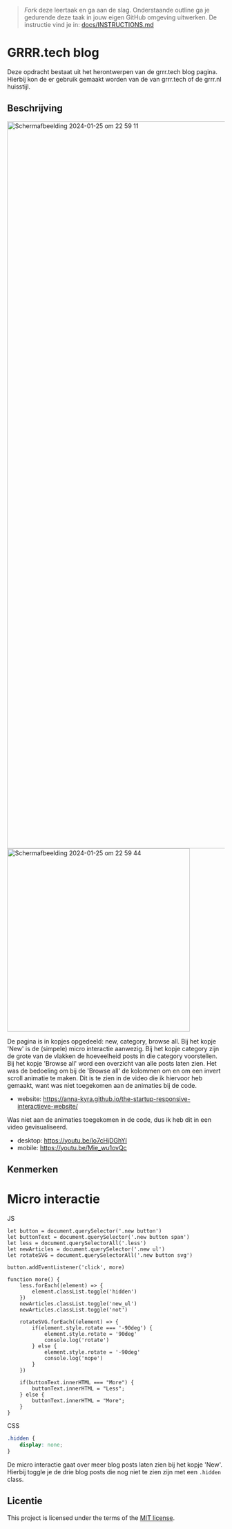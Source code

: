 > _Fork_ deze leertaak en ga aan de slag. Onderstaande outline ga je gedurende deze taak in jouw eigen GitHub omgeving uitwerken. De instructie vind je in: [docs/INSTRUCTIONS.md](docs/INSTRUCTIONS.md)

# GRRR.tech blog
<!-- Geef je project een titel en schrijf in één zin wat het is -->
Deze opdracht bestaat uit het herontwerpen van de grrr.tech blog pagina.
Hierbij kon de er gebruik gemaakt worden van de van grrr.tech of de grrr.nl huisstijl.

## Beschrijving
<!-- In de Beschrijving staat hoe je project er uit ziet, hoe het werkt en wat je er mee kan. -->
<!-- Voeg een mooie poster visual toe 📸 -->
<!-- Voeg een link toe naar Github Pages 🌐-->
<img width="1680" alt="Scherm­afbeelding 2024-01-25 om 22 59 11" src="https://github.com/Anna-Kyra/the-startup-responsive-interactieve-website/assets/144000242/7fba30e8-9101-45a7-b908-870c513c0521">
<img width="423" alt="Scherm­afbeelding 2024-01-25 om 22 59 44" src="https://github.com/Anna-Kyra/the-startup-responsive-interactieve-website/assets/144000242/fcdc6368-8acf-4ca6-9470-ff37e3312565">


De pagina is in kopjes opgedeeld: new, category, browse all. Bij het kopje 'New' is de (simpele) micro interactie aanwezig. Bij het kopje category zijn de grote van de vlakken de hoeveelheid posts in die category voorstellen. Bij het kopje 'Browse all' word een overzicht van alle posts laten zien. Het was de bedoeling om bij de 'Browse all' de kolommen om en om een invert scroll animatie te maken. Dit is te zien in de video die ik hiervoor heb gemaakt, want was niet toegekomen aan de animaties bij de code.

- website: https://anna-kyra.github.io/the-startup-responsive-interactieve-website/

Was niet aan de animaties toegekomen in de code, dus ik heb dit in een video gevisualiseerd.
- desktop: https://youtu.be/lo7cHjDGhYI 
- mobile: https://youtu.be/Mie_wu1ovQc 

## Kenmerken
<!-- Bij Kenmerken staat welke technieken zijn gebruikt en hoe. Wat is de HTML structuur? Wat zijn de belangrijkste dingen in CSS? Wat is er met JS gedaan en hoe? -->
# Micro interactie

JS
```JS
let button = document.querySelector('.new button')
let buttonText = document.querySelector('.new button span')
let less = document.querySelectorAll('.less')
let newArticles = document.querySelector('.new ul')
let rotateSVG = document.querySelectorAll('.new button svg')

button.addEventListener('click', more)

function more() {
    less.forEach((element) => {
        element.classList.toggle('hidden')
    })
    newArticles.classList.toggle('new_ul')
    newArticles.classList.toggle('not')

    rotateSVG.forEach((element) => {
        if(element.style.rotate === '-90deg') {
            element.style.rotate = '90deg'
            console.log('rotate')
        } else {
            element.style.rotate = '-90deg'
            console.log('nope')
        }
    })

    if(buttonText.innerHTML === "More") {
        buttonText.innerHTML = "Less";
    } else {
        buttonText.innerHTML = "More";
    }
}
```

CSS
```CSS
.hidden {
    display: none;
}
```
De micro interactie gaat over meer blog posts laten zien bij het kopje 'New'. Hierbij toggle je de drie blog posts die nog niet te zien zijn met een `.hidden` class.

## Licentie

This project is licensed under the terms of the [MIT license](./LICENSE).

